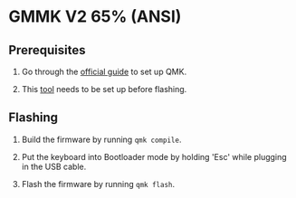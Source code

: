 # GMMK V2 65% (ANSI)

## Prerequisites

1. Go through the [official guide](https://docs.qmk.fm/newbs_getting_started) to set up QMK.

2. This [tool](https://github.com/WestberryTech/wb32-dfu-updater/tree/master) needs to be set up before flashing.

## Flashing

1. Build the firmware by running `qmk compile`.

2. Put the keyboard into Bootloader mode by holding 'Esc' while plugging in the USB cable.

3. Flash the firmware by running `qmk flash`.

